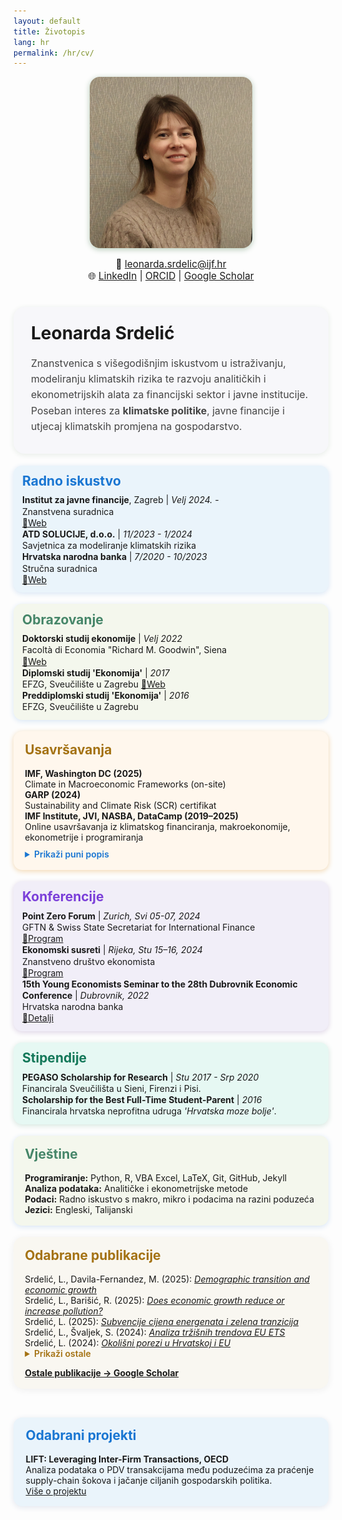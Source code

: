 ```yaml
---
layout: default
title: Životopis
lang: hr
permalink: /hr/cv/
---
```


<div style="display:flex; flex-wrap:wrap; gap:2.5rem; align-items:center; margin-bottom:1.3em;">
  <div style="flex:1 1 250px; min-width:200px; text-align:center;">
    <img src="/assets/IMG_1517_LS.jpg" alt="Leonarda Srdelic" style="width: 74%; max-width: 260px; border-radius: 16px; box-shadow:0 2px 10px #b4c9b6;">
    <div style="margin-top:0.8em; font-size:1.1em;">
      📧 <a href="mailto:leonarda.srdelic@ijf.hr">leonarda.srdelic@ijf.hr</a><br>
      🌐 
      <a href="https://www.linkedin.com/in/leonarda-srdelic-a2348217a/" target="_blank">LinkedIn</a> |
      <a href="https://orcid.org/0000-0002-4079-8198" target="_blank">ORCID</a> |
      <a href="https://scholar.google.com" target="_blank">Google Scholar</a>
    </div>
  </div>
  <div style="flex:2 1 420px; min-width:270px;">
    <div style="background:#f7f7fa; border-radius:18px; padding:1.8em 2em 1.1em 2em; box-shadow:0 2px 8px #e7ece7;">
      <h1 style="margin-top:0;">Leonarda Srdelić</h1>
      <p style="font-size:1.13em; color:#444; line-height:1.6;">
        Znanstvenica s višegodišnjim iskustvom u istraživanju, modeliranju klimatskih rizika te razvoju analitičkih i ekonometrijskih alata za financijski sektor i javne institucije.
        Poseban interes za <b>klimatske politike</b>, javne financije i utjecaj klimatskih promjena na gospodarstvo.
      </p>
    </div>
  </div>
</div>


<div style="display:flex; flex-wrap:wrap; gap:2.2em; margin-bottom:2.2em;">

<div style="display:flex; flex-wrap:wrap; gap:1.3em; margin-bottom:1.3em;">

<!-- BLOK Radno iskustvo -->
<div style="flex:1 1 350px; min-width:270px; background:#eaf4fb; border-radius:14px; padding:0.8em 1em; box-shadow:0 2px 8px #d7e5f5; line-height:1.3;">
  <h2 style="margin-top:0; color:#1976d2; margin-bottom:0.4em;">Radno iskustvo</h2>
  <b>Institut za javne financije</b>, Zagreb | <i>Velj 2024. -</i><br>
  Znanstvena suradnica<br>
  <a href="https://www.ijf.hr/hr" target="_blank">🔗Web</a><br>
  <b>ATD SOLUCIJE, d.o.o.</b> | <i>11/2023 - 1/2024</i><br>
  Savjetnica za modeliranje klimatskih rizika<br>
  <b>Hrvatska narodna banka</b> | <i>7/2020 - 10/2023</i><br>
  Stručna suradnica<br>
  <a href="https://www.hnb.hr/en/home" target="_blank">🔗Web</a>
</div>

<!-- BLOK Obrazovanje -->
<div style="flex:1 1 350px; min-width:270px; background:#f4f7ed; border-radius:14px; padding:0.8em 1em; box-shadow:0 2px 8px #d7e5f5; line-height:1.3;">
  <h2 style="margin-top:0; color:#468669; margin-bottom:0.4em;">Obrazovanje</h2>
  <b>Doktorski studij ekonomije</b> | <i>Velj 2022</i><br>
  Facoltà di Economia "Richard M. Goodwin", Siena<br>
  <a href="https://www.unisi.it/" target="_blank">🔗Web</a><br>
  <b>Diplomski studij 'Ekonomija'</b> | <i>2017</i><br>
  EFZG, Sveučilište u Zagrebu <a href="https://www.efzg.unizg.hr/en" target="_blank">🔗Web</a><br>
  <b>Preddiplomski studij 'Ekonomija'</b> | <i>2016</i><br>
  EFZG, Sveučilište u Zagrebu
</div>

<!-- BLOK Usavršavanja -->
<div style="flex:1 1 350px; min-width:270px; background:#fff7ed; border-radius:14px; padding:1.2em 1.3em; box-shadow:0 2px 8px #f2d7b0;">
  <h2 style="margin-top:0; color:#a47213;">Usavršavanja</h2>
  <div><b>IMF, Washington DC (2025)</b><br>Climate in Macroeconomic Frameworks (on-site)</div>
  <div><b>GARP (2024)</b><br>Sustainability and Climate Risk (SCR) certifikat</div>
  <div><b>IMF Institute, JVI, NASBA, DataCamp (2019–2025)</b><br>Online usavršavanja iz klimatskog financiranja, makroekonomije, ekonometrije i programiranja</div>
  <details>
    <summary style="cursor:pointer; color:#1976d2; font-weight:600; margin-top:0.7em;">Prikaži puni popis</summary>
    <div style="margin-top:0.8em;">
      <b>IMF Institute for Capacity Development (ICD), Online Courses (2025):</b>
      <ul>
        <li>Inclusive Growth - Fiscal Policy</li>
        <li>Projecting Public Debt - The Public Debt Dynamics Tool</li>
      </ul>
      <b>IMF: Macroeconomics of Climate Change (2022–2023):</b>
      <ul>
        <li>Green Public Finance</li>
        <li>Climate Risks for the Financial Sector</li>
        <li>Economics of Adaptation</li>
        <li>Transitioning to Net-zero</li>
        <li>Mitigation Strategies</li>
        <li>Science, Economics, and Policies</li>
      </ul>
      <b>Output Decomposition and Forecasting (2022)</b><br>
      Irina Panovska, Croatian Science Foundation<br>
      <b>Joint Vienna Institute (IMF), Online Courses (2020–2022):</b>
      <ul>
        <li>Balance of Payments and International Investment Position Statistics</li>
        <li>Macroeconomic Forecasting</li>
        <li>Foreign Direct Investment Policies</li>
        <li>Macroeconomic Diagnostics</li>
        <li>Econometric Modelling and Forecasting</li>
        <li>Financial Programming and Policies, Part 2: Program Design</li>
        <li>Financial Programming and Policies, Part 1: Macroeconomic Accounts & Analysis</li>
      </ul>
      <b>NASBA (2020):</b>
      <ul>
        <li>Learning VBA in Excel</li>
      </ul>
      <b>DataCamp & LinkedIn Learning (2019):</b>
      <ul>
        <li>Learning the R Tidyverse</li>
        <li>Introduction to Data Science</li>
        <li>Programming Foundations: Fundamentals</li>
        <li>Python Essential Training</li>
      </ul>
    </div>
  </details>
</div>


<div style="display:flex; flex-wrap:wrap; gap:1.3em; margin-bottom:1.3em;">

<!-- BLOK Konferencije -->
<div style="flex:1 1 330px; min-width:240px; background:#f1eef8; border-radius:14px; padding:0.8em 1em; box-shadow:0 2px 8px #ddd3e5; line-height:1.3;">
  <h2 style="margin-top:0; color:#7b3fd9; margin-bottom:0.4em;">Konferencije</h2>
  <b>Point Zero Forum</b> | <i>Zurich, Svi 05-07, 2024</i><br>
  GFTN & Swiss State Secretariat for International Finance<br>
  <a href="https://www.pointzeroforum.com/programme/2025-themes" target="_blank">🔗Program</a><br>
  <b>Ekonomski susreti</b> | <i>Rijeka, Stu 15–16, 2024</i><br>
  Znanstveno društvo ekonomista<br>
  <a href="https://zde.hr/wp-content/uploads/2024/11/Program_Ekonomski-susreti_2024-1.pdf" target="_blank">🔗Program</a><br>
  <b>15th Young Economists Seminar to the 28th Dubrovnik Economic Conference</b> | <i>Dubrovnik, 2022</i><br>
  Hrvatska narodna banka<br>
  <a href="https://www.hnb.hr/en/-/the-15th-young-economists-seminar" target="_blank">🔗Detalji</a>
</div>

<!-- BLOK Stipendije -->
<div style="flex:1 1 330px; min-width:240px; background:#e6f8f3; border-radius:14px; padding:0.8em 1em; box-shadow:0 2px 8px #d3e5dd; line-height:1.3;">
  <h2 style="margin-top:0; color:#137859; margin-bottom:0.4em;">Stipendije</h2>
  <b>PEGASO Scholarship for Research</b> | <i>Stu 2017 - Srp 2020</i><br>
  Financirala Sveučilišta u Sieni, Firenzi i Pisi.<br>
  <b>Scholarship for the Best Full-Time Student-Parent</b> | <i>2016</i><br>
  Financirala hrvatska neprofitna udruga <i>'Hrvatska moze bolje'</i>.
</div>


<!-- BLOK Vještine -->
<div style="flex:1 1 330px; min-width:240px; background:#f4f7ed; border-radius:14px; padding:1.2em 1.3em; box-shadow:0 2px 8px #d7e5f5;">
  <h2 style="margin-top:0; color:#468669;">Vještine</h2>
  <div><b>Programiranje:</b> Python, R, VBA Excel, LaTeX, Git, GitHub, Jekyll</div>
  <div><b>Analiza podataka:</b> Analitičke i ekonometrijske metode</div>
  <div><b>Podaci:</b> Radno iskustvo s makro, mikro i podacima na razini poduzeća</div>
  <div><b>Jezici:</b> Engleski, Talijanski</div>
</div>


<div style="background:#f9f7f1; border-radius:16px; padding:1.2em 1.3em; box-shadow:0 2px 12px #eee; margin-bottom:2em;">
  <h2 style="margin-top:0; color:#a47213;">Odabrane publikacije</h2>
  <div>Srdelić, L., Davila-Fernandez, M. (2025): <a href="https://doi.org/10.1093/cje/beaf014" target="_blank"><i>Demographic transition and economic growth</i></a></div>
  <div>Srdelić, L., Barišić, R. (2025): <a href="https://doi.org/10.17818/EMIP/2025/9" target="_blank"><i>Does economic growth reduce or increase pollution?</i></a></div>
  <div>Srdelić, L. (2025): <a href="https://doi.org/10.3326/ao.2025.142" target="_blank"><i>Subvencije cijena energenata i zelena tranzicija</i></a></div>
  <div>Srdelić, L., Švaljek, S. (2024): <a href="https://zde.hr/wp-content/uploads/2024/11/13.-Analiza-trzisnih-trendova-europskog-sustava-trgovanja-dozvolama-za-emisije-staklenickih-plinova-2.pdf" target="_blank"><i>Analiza tržišnih trendova EU ETS</i></a></div>
  <div>Srdelić, L. (2024): <a href="https://doi.org/10.3326/ao.2024.139" target="_blank"><i>Okolišni porezi u Hrvatskoj i EU</i></a></div>
  <details>
    <summary style="cursor:pointer; color:#a47213; font-weight:600;">Prikaži ostale</summary>
    <div>Srdelić, L. (2024): <a href="https://www.ngfs.net/system/files/2025-01/NGFS_Climate%20macroeconomic%20modelling%20handbook_v2_0.pdf" target="_blank"><i>Climate macroeconomic modelling handbook</i></a></div>
    <div>Srdelić, L. (2024): <a href="https://doi.org/10.15291/oec.4433" target="_blank"><i>Tranzicijski rizici klimatskih promjena</i></a></div>
    <div>Srdelić, L. (2024): <a href="https://doi.org/10.15291/oec.4434" target="_blank"><i>Makroekonomija klimatskih promjena</i></a></div>
    <div>Srdelić, L., Davila-Fernandez, M. (2024): <a href="https://doi.org/10.1016/j.strueco.2023.10.018" target="_blank"><i>International trade and economic growth in Croatia</i></a></div>
  </details>
  <div style="margin-top:1em;">
    <a href="https://scholar.google.com/citations?user=EH07ckMAAAAJ&hl=en" target="_blank"><b>Ostale publikacije → Google Scholar</b></a>
  </div>
</div>





<div style="background:#eaf4fb; border-radius:14px; padding:1.1em 1.4em; box-shadow:0 2px 10px #e2e6ee; margin-bottom:2em;">
  <h2 style="margin-top:0; color:#1976d2;">Odabrani projekti</h2>
  <b>LIFT: Leveraging Inter-Firm Transactions, OECD</b><br>
  Analiza podataka o PDV transakcijama među poduzećima za praćenje supply-chain šokova i jačanje ciljanih gospodarskih politika.<br>
  <a href="https://www.oecd.org/en/about/projects/leveraging-inter-firm-transactions.html#:~:text=LIFT%20co-ordinates%20an%20international%20network%20of%20national%20administrations%2C,in%20using%20firm-to-firm%20transaction%20data%20for%20policy%20research." target="_blank" style="font-size:0.98em;">Više o projektu</a>
</div>
